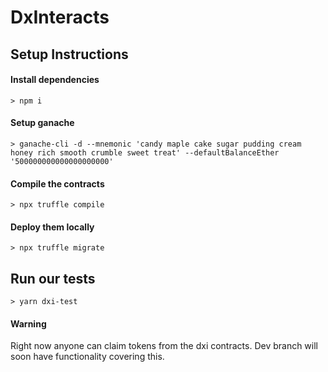 # DxInteracts

## Setup Instructions

#### Install dependencies
`> npm i`

#### Setup ganache
`> ganache-cli -d --mnemonic 'candy maple cake sugar pudding cream honey rich smooth crumble sweet treat' --defaultBalanceEther '500000000000000000000'`

#### Compile the contracts
`> npx truffle compile`

#### Deploy them locally
`> npx truffle migrate`

## Run our tests
`> yarn dxi-test`

#### Warning

Right now anyone can claim tokens from the dxi contracts. 
Dev branch will soon have functionality covering this.
